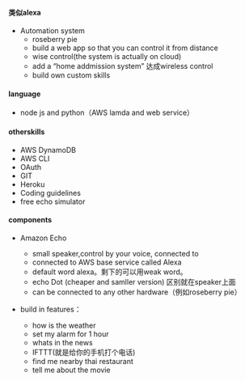 #### 类似alexa
- Automation system
  - roseberry pie
  - build a web app so that you can control it from distance
  - wise control(the system is actually on cloud)
  - add a “home addmission system” 达成wireless control
  - build own custom skills

#### language  
- node js and python（AWS lamda and web service）

#### otherskills
- AWS DynamoDB
- AWS CLI
- OAuth
- GIT
- Heroku
- Coding guidelines
- free echo simulator

#### components
- Amazon Echo
  - small speaker,control by your voice, connected to
  - connected to  AWS base service called Alexa
  - default word alexa。剩下的可以用weak word。
  - echo Dot (cheaper and samller version) 区别就在speaker上面
  - can be connected to any other hardware（例如roseberry pie）

- build in features：
  - how is the weather
  - set my alarm for 1 hour
  - whats in the news
  - IFTTT(就是给你的手机打个电话)
  - find me nearby thai restaurant
  - tell me about the movie <title>
  - smart home
    - wemo
    - philips hue
    - samsung smarthings
    - wink
    - nest and many more
- online test website
  - echosim.io
  - hold the button and speak
[alexa user guide](https://www.amazon.com/b/ref=ech_dp_pack?node=16067214011)
- Alexa Voice Service（AVS）
- Alexa Skill kit（ASk ）
  - build own skills with alexa skill kit
  -  shi1 self-service APIs, tools, documentation and code samples
  - 这令在alexa 上增加custom skill 变得简单。
- default


#### AWS Lambda Function
- skill goal and setup
- request generation
- AWS lambda function setup
- local environment， AWS CLI，automation.
- more functions:
  - APIs
  - SSML
  - sessions and build-in intents
  - including card
- debugging
- testing using mocha framework

#### Greeting skill using Web service as endpoint
```
Goal：wishing our guest
    should say morning/afternoon/evening + {name}
invocation:
          name: "greeter" // 调用的skill的名字
          // 用户可以说open greeter然后功能就开始了
          Open/launch/talk to/ begin greeter// 这个是不加command的调用方法
          tell/ask greeter to/for/about <some request> 这个是加command的方法

所以一个比较formal的request可以是：

        Alexa，ask “greeter” to “say hello to <guest name>”

也就是说我们要让Alexa能够用多种方式接受问题并正确返回。（叫做 wise instruction model）这个东西可以拿过来convey request

然后返回的时候是：Response ： Hello <guest>, Good Morning/Afternoon/Evening

```

```
开始一个new skills：
进入 alexa develop portal -> Alexa -> Skill information -> 增加一个 Name： Greetings -> greeter -> save -> next ->  // 这个是set 所有的name以及上面的invocation的setup

更改 Sample Utterances：其实就是问alexa的话.

HelloIntent say hello to {FirstName}
// 不同的 utterance
HelloIntent wish hello to {FirstName}
HelloIntent greet guest {FirstName}
HelloIntent greet {FirstName}

// there are rules for sample Utterances


{
  "intents": [
    {
      "intent": "HelloIntent",
      "slots":[
        {
          "name": "FirstName",
          "type": "GUEST_NAMES"//这个是看输出输入的type是什么，例如AMAZON.FOUR_DIGIT_NUMBER这种
                    //比如 AMAZON.Actor 就包含了所有的actor/actress的名字
                    // 当然了也可以自己建立自己的slot type

        }
      ]
    }
    ]
}

更改 Intent Schema 其实是个json format的东西

```

- introduction
  - there are rules for sample Utterances
    - numbers 应该是words而不是数字
    - DJ 应该是d. j. 而不是DJ
    - {} 这个是variables的
  - Alexa Request to endpoint 的过程：
    - 从aws echo 端接受request ，音频发到amazon alexa service，在这里进行voice recognition 并且decode command，他会尽量的去match invocation name -> 在developer protal的 时候 invocation name/app_id 之类的会在developer protal里面搜索，假如match了，剩下的会被decode成一个request
    - lamda function 会拿这个request然后返回一个response。

- coding (python and Flask web framework)
- deploying lical web server
- hosting the skill on Heroku
- testing using python unittest
- requirement of web service and flask-ask (security problem)
- Greeting skill using flask-ask and deploying to Heroku


#### Food Nutrition lookup skill development(more realtime practice application)

- introduction

- setup

- coding testing and deploying

- pubulishing process

- certification requirement and fix

- improvement

#### Email checker skill account linking feature

- account lining introduction

- Gmail APIs and google API console setup

- skill setuo

- coding testing and deploying

- voice password and AWS DynamoDB setup

- adding Forget Pin functionality

- conclusion
